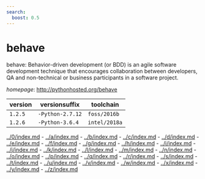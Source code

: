 ```yaml
---
search:
  boost: 0.5
---
```

# behave

behave: Behavior-driven development (or BDD) is an agile software development technique that encourages collaboration between developers, QA and non-technical or business participants in a software project.

*homepage*: <http://pythonhosted.org/behave>

version | versionsuffix | toolchain
--------|---------------|----------
``1.2.5`` | ``-Python-2.7.12`` | ``foss/2016b``
``1.2.6`` | ``-Python-3.6.4`` | ``intel/2018a``

[../0/index.md](0) - [../a/index.md](a) - [../b/index.md](b) - [../c/index.md](c) - [../d/index.md](d) - [../e/index.md](e) - [../f/index.md](f) - [../g/index.md](g) - [../h/index.md](h) - [../i/index.md](i) - [../j/index.md](j) - [../k/index.md](k) - [../l/index.md](l) - [../m/index.md](m) - [../n/index.md](n) - [../o/index.md](o) - [../p/index.md](p) - [../q/index.md](q) - [../r/index.md](r) - [../s/index.md](s) - [../t/index.md](t) - [../u/index.md](u) - [../v/index.md](v) - [../w/index.md](w) - [../x/index.md](x) - [../y/index.md](y) - [../z/index.md](z)

